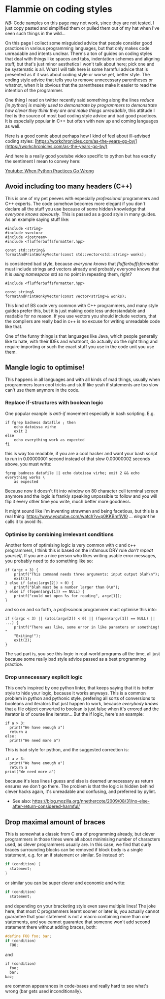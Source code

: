 # Flammie on coding styles

*NB:* Code xamples on this page may not work, since they are not tested, I just
copy pasted and simplified them or pulled them out of my hat when I've seen such
things in the wild...

On this page I collect some misguided advice that people consider good practices
in various programming languages, but that only makes code unreadable and
intents unclear.  There's a ton of guides on coding styles that deal with things
like spaces and tabs, indentation schemes and aligning stuff, but that's just
minor aesthetics I won't talk about here; pick one and be systematic is all. What
I will talk here is some harmful advice that is presented as if it was about
coding style or worse yet, better style. The coding style advice that tells you
to remove unnecessary parentheses or whatnot, when it is obvious that the
parentheses make it easier to read the intention of the programmer.

One thing I read on twitter recently said something along the lines *reduce [in
python] is mainly used to demonstrate by programmers to demonstrate how clever
they think they are and make things unreadable*, this attitude I feel is the
source of most bad coding style advice and bad good practices. It is especially
popular in C++ but often with new up and coming languages as well.

Here is a good comic about perhaps how I kind of feel about ill-advised coding
styles:
[https://workchronicles.com/as-the-years-go-by/](https://workchronicles.com/as-the-years-go-by/)

And here is a really good youtube video specific to python but has exactly the
sentiment I mean to convey here:

[Youtube: When Python Practices Go
Wrong](https://www.youtube.com/watch?v=ZdVgwhHXMpE)

## Avoid including too many headers (C++)

This is one of my pet peeves with especially *professional* programmers and C++
experts. The code somehow becomes more elegant if you don't declare all the
stuff you use because of some hidden knowledge that *everyone knows obviously*.
This is passed as a good style in many guides. As an example saying stuff like:

```
#include <string>
#include <vector>
#include <iostream>
#include <flufferbuffsformatter.hpp>

const std::string&
formatAndPrintWonkyVector(const std::vector<std::string> wonks);
```

is considered bad style, because *everyone knows* that *flufferbuffsformatter*
must include strings and vectors already and probably everyone knows that it is
*using namespace std* so no point in repeating them, right?

```
#include <flufferbuffsformatter.hpp>

const string&
formatAndPrintWonkyVector(const vector<string>& wonks);

```

This kind of BS code very common with C++ programmers, and many style guides
prefer this, but it is just making code less understandable and readable for no
reason. If you use vectors you should include vectors, that the compilers are
really bad in c++ is no excuse for writing unreadable code like that.

One of the funny things is that languages like Java, which people generally like
to hate, with their IDEs and whatnont, do actually do the right thing and
require importing or such the exact stuff you use in the code unit you use them.

## Mangle logic to optimise!

This happens in all languages and with all kinds of mad things, usually when
programmers learn cool tricks and stuff like yeah if statements are too slow
can't use them anymore in the code.

### Replace if-structures with boolean logic

One popular exanple is *anti-if* movement especially in bash scripting. E.g.

```
if fgrep badness datafile ; then
    echo datoissa virhe
    exit 2
else
    echo everything work as expected
fi
```

this is way too readable, if you are a cool hacker and want your bash script to
run in 0.00000001 second instead of that slow 0.00000002 seconds above, you must
write:

```
fgrep badness datafile || echo datoissa virhe; exit 2 && echo everything works \
    as expected
```

Because now it doesn't fit into window on 80 character cell terminal screen
anymore and the logic is frankly speaking unpossible to follow and you will flip
it every other time you write, much better more goodness.

It might sound like I'm inventing strawmen and being facetious, but this is a
real thing: https://www.youtube.com/watch?v=p0KKBmfiVl0 ... *elegant* he calls
it to avoid ifs.

### Optimise by combining irrelevant conditions

Another form of optimising logic is very common with c and c++ programmers, I
think this is based on the infamous DRY rule *don't repeat yourself*. If you are
a nice person who likes writing usable error messages, you probably need to do
something like so:

```
if (argc < 3) {
    printf("This command needs three arguments: input output blah\n");
    exit(1);
} else if (atoi(argv[2]) < 0) {
    printf("blah must be a number larger than 0\n");
} else if (fopen(argv[1]) == NULL) {
    printf("could not open %s for reading", argv[1]);
}
```
and so on and so forth, a *professional* programmer must optimise this into:
```
if ((argc < 3) || (atoi(argv[2]) < 0) || (fopen(argv[1]) == NULL) || ...) {
    printf("There was like, some error in like paramters or something! "
    "Exiting!");
    exit(2);
}
```
The sad part is, you see this logic in real-world programs all the time, all
just because some really bad style advice passed as a best programming practice.

### Drop unnecessary explicit logic

This one's inspired by one python linter, that keeps saying that it is better
style to hide your logic, because it works anyways. This is a common problem in
python and pythonic style, prefering all sorts of conversions to booleans and
iterators that just happen to work, because *everybody knows* that a file object
converted to boolean is just false when it's errored and the iterator is of
course line iterator... But the if logic, here's an example:

```
if a > 3:
  print("We have enough a")
  return a
else:
  print("We need more a")
```

This is bad style for python, and the suggested correction is:

```
if a > 3:
  print("We have enough a")
  return a
print("We need more a")
```

because it's less lines I guess and else is deemed unnecessary as return ensures
we don't go there. The problem is that the logic is hidden behind clever hacks
again, it's unreadable and confusing, and preferred by pylint.

* See also:
  <https://blog.mozilla.org/nnethercote/2009/08/31/no-else-after-return-considered-harmful/>

## Drop maximal amount of braces

This is somewhat a classic from C era of programming already, but clever
programmers in those times were all about minimising number of characters used,
as clever programmers usually are. In this case, we find that curly braces
surrounding blocks can be removed if block body is a single statement, e.g. for
an if statement or similar. So instead of:

```C
if (condition) {
  statement;
}
```

or similar you can be super clever and economic and write:

```C
if (condition)
  statement;
```

and depending on your bracketing style even save multiple lines! The joke here,
that most C programmers learnt sooner or later is, you actually cannot guarantee
that your statement is not a macro containing more than one statements, and you
cannot guarantee that someone won't add second statement there without adding
braces, both:

```C
#define FOO foo; bar;
if (condition)
  FOO;
```

and

```
if (condition)
  foo;
  bar;
baz;
```

are common appearances in code-bases and really hard to see what's wrong (bar
gets used inconditionally).
